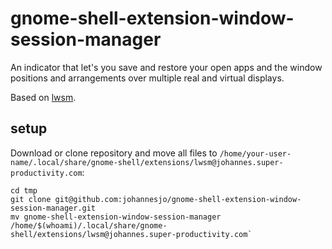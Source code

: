 # gnome-shell-extension-window-session-manager

An indicator that let's you save and restore your open apps and the window positions and arrangements over multiple real and virtual displays.

Based on [lwsm](https://github.com/johannesjo/linux-window-session-manager).

## setup
Download or clone repository and move all files to `/home/your-user-name/.local/share/gnome-shell/extensions/lwsm@johannes.super-productivity.com`:

```
cd tmp
git clone git@github.com:johannesjo/gnome-shell-extension-window-session-manager.git
mv gnome-shell-extension-window-session-manager /home/$(whoami)/.local/share/gnome-shell/extensions/lwsm@johannes.super-productivity.com`
```
